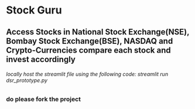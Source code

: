 # Stock Guru
## Access Stocks in National Stock Exchange(NSE), Bombay Stock Exchange(BSE), NASDAQ and Crypto-Currencies compare each stock and invest accordingly
###### locally host the streamlit file using the following code: streamlit run dsr_prototype.py
### do please fork the project
